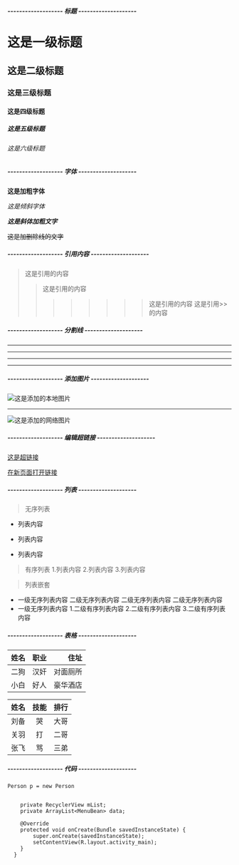 ##### ------------------- 标题 --------------------

# 这是一级标题
## 这是二级标题
### 这是三级标题
#### 这是四级标题
##### 这是五级标题
###### 这是六级标题

##### ------------------- 字体 --------------------

**这是加粗字体**

*这是倾斜字体*

***这是斜体加粗文字***

~~这是加删除线的文字~~

##### ------------------- 引用内容 --------------------

>这是引用的内容
>>这是引用的内容
>>>>>>>>这是引用的内容
>这是引用>>的内容

##### ------------------- 分割线 --------------------

---
----
***
****************


##### ------------------- 添加图片 --------------------

![这是添加的本地图片](https://i.imgur.com/OcHHBXG.jpg)

---

![这是添加的网络图片](http://img1.xiazaizhijia.com/walls/20150812/mid_29e9fa24bf7f520.jpg)


##### ------------------- 编辑超链接 --------------------

[这是超链接](https://github.com/huangruqi88/AndroidOpenGLDemo "AndroidOpenGL的学习")

<a href="https://github.com/huangruqi88/AndroidOpenGLDemo" target="_blacnk">在新页面打开链接</a>

##### ------------------- 列表 --------------------

>无序列表
- 列表内容
+ 列表内容
* 列表内容

>有序列表
1.列表内容
2.列表内容
3.列表内容

>列表嵌套 
* 一级无序列表内容
    二级无序列表内容   二级无序列表内容   二级无序列表内容
* 一级无序列表内容 1.二级有序列表内容 2.二级有序列表内容 3.二级有序列表内容

##### ------------------- 表格 --------------------

|姓名|职业|住址|
|---|:--:|---:|
二狗|汉奸|对面厕所
小白|好人|豪华酒店

姓名|技能|排行
--|:--:|--:
刘备|哭|大哥
关羽|打|二哥
张飞|骂|三弟
##### ------------------- 代码 --------------------
`Person p = new Person`

```public class MainActivity extends BaseActivity implements View.OnClickListener {

    private RecyclerView mList;
    private ArrayList<MenuBean> data;

    @Override
    protected void onCreate(Bundle savedInstanceState) {
        super.onCreate(savedInstanceState);
        setContentView(R.layout.activity_main);
    }
  }
```




